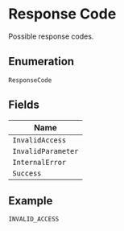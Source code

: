 
# Response Code

Possible response codes.

## Enumeration

`ResponseCode`

## Fields

| Name |
|  --- |
| `InvalidAccess` |
| `InvalidParameter` |
| `InternalError` |
| `Success` |

## Example

```
INVALID_ACCESS
```


